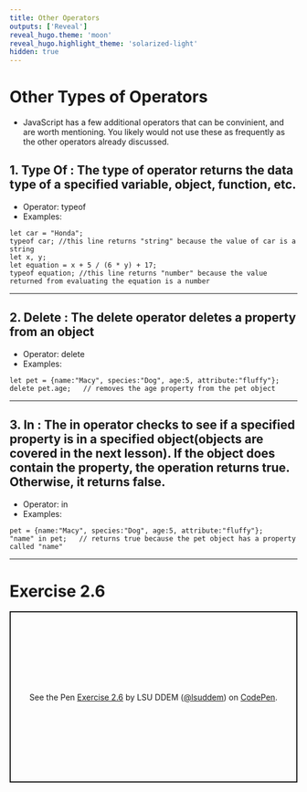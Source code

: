 ```yaml
---
title: Other Operators
outputs: ['Reveal']
reveal_hugo.theme: 'moon'
reveal_hugo.highlight_theme: 'solarized-light'
hidden: true
---
```


# Other Types of Operators 

* JavaScript has a few additional operators that can be convinient, and are worth mentioning. You likely would not use these as frequently as the other operators already discussed.

## 1. Type Of : The type of operator returns the data type of a specified variable, object, function, etc.

* Operator: typeof
* Examples:
```
let car = "Honda";
typeof car; //this line returns "string" because the value of car is a string
let x, y;
let equation = x + 5 / (6 * y) + 17;
typeof equation; //this line returns "number" because the value returned from evaluating the equation is a number
```
---
## 2. Delete : The delete operator deletes a property from an object
* Operator: delete
* Examples:
```
let pet = {name:"Macy", species:"Dog", age:5, attribute:"fluffy"};
delete pet.age;   // removes the age property from the pet object
```
---
## 3. In : The in operator checks to see if a specified property is in a specified object(objects are covered in the next lesson). If the object does contain the property, the operation returns true. Otherwise, it returns false.
* Operator: in
* Examples:
```
pet = {name:"Macy", species:"Dog", age:5, attribute:"fluffy"};
"name" in pet;   // returns true because the pet object has a property called "name"
```
---
# Exercise 2.6

<p class="codepen" data-height="300" data-default-tab="html,result" data-slug-hash="GgKrvVz" data-pen-title="Exercise 2.6" data-user="lsuddem" style="height: 300px; box-sizing: border-box; display: flex; align-items: center; justify-content: center; border: 2px solid; margin: 1em 0; padding: 1em;">
  <span>See the Pen <a href="https://codepen.io/lsuddem/pen/GgKrvVz">
  Exercise 2.6</a> by LSU DDEM (<a href="https://codepen.io/lsuddem">@lsuddem</a>)
  on <a href="https://codepen.io">CodePen</a>.</span>
</p>
<script async src="https://cpwebassets.codepen.io/assets/embed/ei.js"></script>
